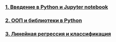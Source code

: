 ### [1. Введение в Python и Jupyter notebook](Introduction_to_Python.ipynb)
### [2. ООП и библиотеки в Python]()
### [3. Линейная регрессия и классификация]()
